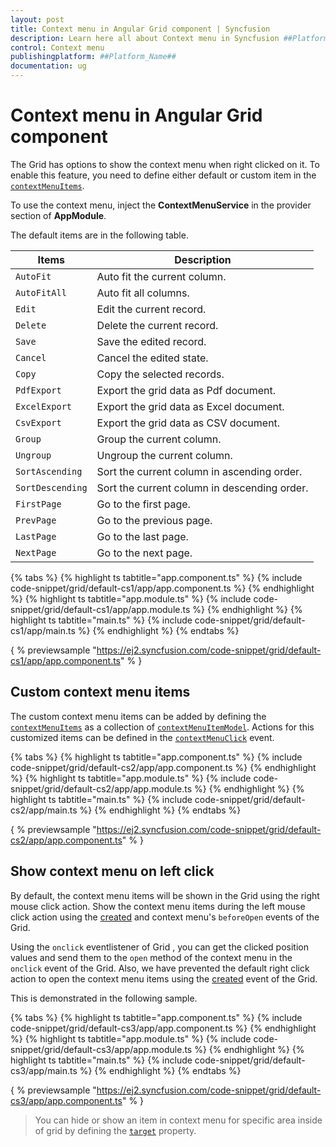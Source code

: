 ```yaml
---
layout: post
title: Context menu in Angular Grid component | Syncfusion
description: Learn here all about Context menu in Syncfusion ##Platform_Name## Grid component of Syncfusion Essential JS 2 and more.
control: Context menu 
publishingplatform: ##Platform_Name##
documentation: ug
---
```


# Context menu in Angular Grid component

The Grid has options to show the context menu when right clicked on it. To enable this feature,
you need to define either default or custom item in the
[`contextMenuItems`](../api/grid/#contextmenuitems).

To use the context menu, inject the **ContextMenuService** in the provider section of **AppModule**.

The default items are in the following table.

Items| Description
----|----
`AutoFit`|  Auto fit the current column.
`AutoFitAll` | Auto fit all columns.
`Edit`|  Edit the current record.
`Delete` | Delete the current record.
`Save` | Save the edited record.
`Cancel` | Cancel the edited state.
`Copy` | Copy the selected records.
`PdfExport` | Export the grid data as Pdf document.
`ExcelExport` | Export the grid data as Excel document.
`CsvExport` | Export the grid data as CSV document.
`Group` | Group the current column.
`Ungroup` | Ungroup the current column.
`SortAscending` | Sort the current column in ascending order.
`SortDescending` | Sort the current column in descending order.
`FirstPage` | Go to the first page.
`PrevPage` | Go to the previous page.
`LastPage` | Go to the last page.
`NextPage` | Go to the next page.

{% tabs %}
{% highlight ts tabtitle="app.component.ts" %}
{% include code-snippet/grid/default-cs1/app/app.component.ts %}
{% endhighlight %}
{% highlight ts tabtitle="app.module.ts" %}
{% include code-snippet/grid/default-cs1/app/app.module.ts %}
{% endhighlight %}
{% highlight ts tabtitle="main.ts" %}
{% include code-snippet/grid/default-cs1/app/main.ts %}
{% endhighlight %}
{% endtabs %}
  
{ % previewsample "https://ej2.syncfusion.com/code-snippet/grid/default-cs1/app/app.component.ts" % }

## Custom context menu items

The custom context menu items can be added by defining the
[`contextMenuItems`](../api/grid/#contextmenuitems) as a collection of
[`contextMenuItemModel`](../api/grid/contextMenuItemModel).
Actions for this customized items can be defined in the
[`contextMenuClick`](../api/grid/#contextmenuclick) event.

{% tabs %}
{% highlight ts tabtitle="app.component.ts" %}
{% include code-snippet/grid/default-cs2/app/app.component.ts %}
{% endhighlight %}
{% highlight ts tabtitle="app.module.ts" %}
{% include code-snippet/grid/default-cs2/app/app.module.ts %}
{% endhighlight %}
{% highlight ts tabtitle="main.ts" %}
{% include code-snippet/grid/default-cs2/app/main.ts %}
{% endhighlight %}
{% endtabs %}
  
{ % previewsample "https://ej2.syncfusion.com/code-snippet/grid/default-cs2/app/app.component.ts" % }

## Show context menu on left click

By default, the context menu items will be shown in the Grid using the right mouse click action. Show the context menu items during the left mouse click action using the [created](../api/grid/#created) and context menu's `beforeOpen` events of the Grid.

Using the `onclick` eventlistener of Grid , you can get the clicked position values and send them to the `open` method of the context menu in the `onclick` event of the Grid. Also, we have prevented the default right click action to open the context menu items using the [created](../api/grid/#created) event of the Grid.

This is demonstrated in the following sample.

{% tabs %}
{% highlight ts tabtitle="app.component.ts" %}
{% include code-snippet/grid/default-cs3/app/app.component.ts %}
{% endhighlight %}
{% highlight ts tabtitle="app.module.ts" %}
{% include code-snippet/grid/default-cs3/app/app.module.ts %}
{% endhighlight %}
{% highlight ts tabtitle="main.ts" %}
{% include code-snippet/grid/default-cs3/app/main.ts %}
{% endhighlight %}
{% endtabs %}
  
{ % previewsample "https://ej2.syncfusion.com/code-snippet/grid/default-cs3/app/app.component.ts" % }

> You can hide or show an item in context menu for specific area inside of grid by defining the
[`target`](../api/grid/contextMenuItemModel/#target) property.
